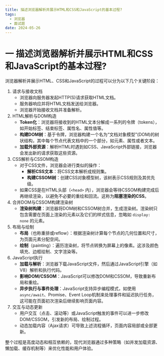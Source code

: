 ```yaml
---
title: 描述浏览器解析并展示HTML和CSS和JavaScript的基本过程?
tags:
  - 浏览器
  - 面试题
date: 2024-05-26
---
```

# 一 描述浏览器解析并展示HTML和CSS和JavaScript的基本过程?

浏览器解析并展示HTML、CSS和JavaScript的过程可以分为以下几个关键阶段：
1. 请求与接收文档
	- 浏览器向服务器发起HTTP(S)请求获取HTML文档。
	- 服务器响应并将HTML文档发送给浏览器。
	- 浏览器开始接收文档并准备解析。
2. HTML解析与DOM构造
	- **Token化**：浏览器将接收到的HTML文本分解成一系列的令牌（tokens），如开始标签、结束标签、属性名、属性值等。
	- **构建DOM树**：基于令牌，浏览器构建一个名为“文档对象模型”(DOM)的树状结构，其中每个节点代表文档中的一个部分，如元素、属性或者文本。
	- **加载外部资源**：解析HTML时遇到如CSS、JavaScript外部链接，浏览器会发出新的请求获取这些资源。
3. CSS解析与CSSOM构造
	- 对于CSS文件，浏览器会进行类似的操作：
	    - **解析CSS文本**：将CSS文本解析成规则集。
	    - **构建CSSOM树**：创建CSS对象模型树，该树表示CSS规则及其优先级。
	- 如果CSS是在HTML头部（`<head>` 内），浏览器会等待CSSOM构建完成后再继续渲染，以避免不必要的重绘和回流。这称为**阻塞渲染的CSS**。
4. 合并DOM与CSSOM构建渲染树
	- **渲染树构建**：浏览器将DOM树和CSSOM树合并，生成渲染树。渲染树只包含需要在页面上渲染的元素以及它们的样式信息，忽略如 `display: none` 的元素。
5. 布局与绘制
	- **布局**（也称重排或reflow）：根据渲染树计算每个节点的几何位置和尺寸，为页面元素分配空间。
	- **绘制**（painting）：遍历渲染树，将节点转换为屏幕上的像素。这涉及颜色填充、边框绘制、文字渲染等。
6. JavaScript执行
	- **加载与解析**：浏览器下载JavaScript文件，然后通过JavaScript引擎（如V8）解析和执行代码。
	- **影响DOM/CSSOM**：JavaScript可以修改DOM和CSSOM，导致重新布局和重绘。
	- **异步执行与事件处理**：JavaScript支持异步编程模式，如使用 `async/await`、Promise、Event Loop机制来处理事件和延迟执行任务，这可能在页面初次渲染后继续影响页面内容。
7. 交互与动态更新
	- 用户交互（点击、滚动等）或JavaScript触发的事件可以进一步修改DOM/CSSOM，引发新的布局、绘制过程。
	- 动态加载内容（Ajax请求）可导致上述流程循环，页面内容局部或全部更新。

整个过程是高度动态和相互依赖的，现代浏览器通过多种策略（如并发加载资源、懒加载、缓存机制等）来优化性能和用户体验。